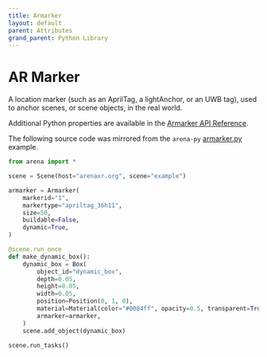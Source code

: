 ```yaml
---
title: Armarker
layout: default
parent: Attributes
grand_parent: Python Library
---
```


# AR Marker

A location marker (such as an AprilTag, a lightAnchor, or an UWB tag), used to anchor scenes, or scene objects, in the real world.

Additional Python properties are available in the [Armarker API Reference](/content/python-api/attributes/armarker).

The following source code was mirrored from the `arena-py` [armarker.py](https://github.com/arenaxr/arena-py/blob/master/examples/attributes/armarker.py) example.

```python
from arena import *

scene = Scene(host="arenaxr.org", scene="example")

armarker = Armarker(
    markerid="1",
    markertype="apriltag_36h11",
    size=50,
    buildable=False,
    dynamic=True,
)

@scene.run_once
def make_dynamic_box():
    dynamic_box = Box(
        object_id="dynamic_box",
        depth=0.05,
        height=0.05,
        width=0.05,
        position=Position(0, 1, 0),
        material=Material(color="#0084ff", opacity=0.5, transparent=True),
        armarker=armarker,
    )
    scene.add_object(dynamic_box)

scene.run_tasks()
```
